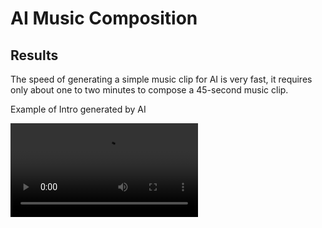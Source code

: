# AI Music Composition

<!--Writerside adds this topic when you create a new documentation project.
You can use it as a sandbox to play with Writerside features, and remove it from the TOC when you don't need it anymore.
If you want to re-add it for your experiments, click + to create a new topic, choose Topic from Template, and select the 
"Starter" template.-->

## Results

The speed of generating a simple music clip for AI is very fast, it requires only about one to two minutes to compose a 45-second music clip.

Example of Intro generated by AI

<video src="85bpmIntro.mp4"/>

Example of Climax generated by AI

<video src="85bpmClimax.mp4"/>

Example of Outro generated by AI

<video src="85bpmOutro.mp4"/>

Discussion: We can see that each separated clip is good result, but when they are combined together, they cannot match the style. Given that they are trained with the same clips of music sample, same statistics and same prompt with the same AI model. The difference is just they get sample from different part of same clips of music. Therefore, it still requires a long training or arrangement process.

However, it is hard for AI to get sample from the whole song but not the separate part. Here is one of the output

## Using OpenAI JukeBox

In the current stage, we still need to use a lot of prompts which is no natural language to give command to the AI model to generate a music clip. This is an example of JukeBox prompt.

```Shell
mpiexec -n {ngpus} python jukebox/train.py --hps=small_vqvae,small_prior,all_fp16,cpu_ema --name=small_prior \
--sample_length=2097152 --bs=4 --audio_files_dir={audio_files_dir} --labels=False --train --test --aug_shift --aug_blend \
--restore_vqvae=logs/small_vqvae/checkpoint_latest.pth.tar --prior --levels=2 --level=1 --weight_decay=0.01 --save_iters=1000
```

### Usage explaination
`mpiexec -n {ngpus} python jukebox/train.py`:  This part of the command is using MPI (Message Passing Interface) to run the training script on multiple GPUs. The number of GPUs is specified by the variable `ngpus`.

### Specified options

--hps=small_vqvae,small_prior,all_fp16,cpu_ema
: Specifies the hyperparameters for training. It includes configurations for the small VQ-VAE, small prior, mixed-precision training (all_fp16), and CPU-based exponential moving average (cpu_ema).

--name=small_prior
: Sets the name of the training run to "small_prior."

--sample_length=2097152
: Sets the length of the training samples. In this case, the samples are 2,097,152 audio samples long.

--bs=4
: Sets the batch size for training. The batch size is 4.

--audio_files_dir=[audio_files_dir]
: Specifies the directory containing the audio files for training. The actual directory path is expected to be provided for `audio_files_dir`.

--labels=False
: Indicates whether the training data includes labels. In this case, it's set to False, suggesting that the training data does not have associated labels.

--train --test
: Specifies that the script should perform both training and testing. Training is to update the model parameters, while testing is often used to evaluate the model's performance on a validation set.

--aug_shift --aug_blend
: Enables data augmentation by shifting and blending the audio during training.

--restore_vqvae=logs/small_vqvae/checkpoint_latest.pth.tar
: Specifies the path to restore the VQ-VAE model from a checkpoint. The prior model often relies on the features learned by the VQ-VAE.

--prior --levels=2 --level=1
: Indicates that the training is for the prior model (--prior), and the prior model is at level=1 out of levels=2. The prior model typically involves generating coarse features.

--weight_decay=0.01
: Sets the weight decay, which is a regularization term applied during training to prevent overfitting.

--save_iters=1000
: Specifies the interval at which the model checkpoints will be saved. In this case, a checkpoint will be saved every 1000 iterations.

Discussion: Writing prompts to AI model is still a difficult job for the general public. Only people with professional knowledge in coding can understand and write this code easily.